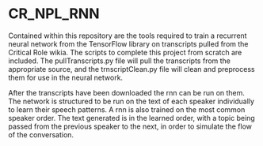 # CR_NPL_RNN
Contained within this repository are the tools required to train a recurrent neural network from the TensorFlow library on transcripts pulled from the Critical Role wikia. The scripts to complete this project from scratch are included. The pullTranscripts.py file will pull the transcripts from the appropriate source, and the trnscriptClean.py file will clean and preprocess them for use in the neural network. 

After the transcripts have been downloaded the rnn can be run on them. The network is structured to be run on the text of each speaker individually to learn their speech patterns. A rnn is also trained on the most common speaker order. The text generated is in the learned order, with a topic being passed from the previous speaker to the next, in order to simulate the flow of the conversation.
